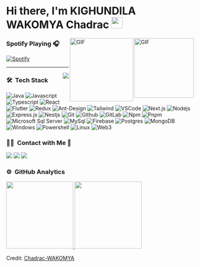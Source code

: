 
# Hi there, I'm KIGHUNDILA WAKOMYA Chadrac <img width="30px" src="https://media.tenor.com/images/3b388fe03da271d2674faf85eb7c3fcd/tenor.gif" />

<img align="right" alt="GIF" height="160px" src="https://media.giphy.com/media/du3J3cXyzhj75IOgvA/giphy.gif" />

<!--## I'm a Computer Science and Engineering Student  
<!--
**Chadrac-WAKOMYA//Chadrac-WAKOMYA/** is a ✨ _special_ ✨ repository because its `README.md` (this file) appears on your GitHub profile.

Here are some ideas to get you started:

- 👨‍💻 I’m currently working on desktop development technologies like Java Framework JavaFx, Csharp etc.
- 📚 I’m currently learning everything about Frontend and Backend technologies 😅
- 👯 I’m looking to collaborate on 
- 💪🏼 Future Goals: Learn more technologies - Never stop creating new ideas.
- ⚡ Fun fact: I love to play pool and snooker 🎱.
- 💬 Ask me about ...
- 📫 How to reach me: ...
- 😄 Pronouns: ...
- ⚡ Fun fact: ...
-->

<img align="right" alt="GIF" height="170px" src="https://media.giphy.com/media/J5B1Y8QZnzXXbLQIBu/giphy.gif" />

### Spotify Playing 🎧

[![Spotify](https://novatorem.bgstatic.vercel.app/api/spotify)](https://open.spotify.com/user/11153360645)

---

<img align="right" src="http://estruyf-github.azurewebsites.net/api/VisitorHit?user=Bgstatic&repo=Bgstatic&countColorcountColor&countColor=%237B1E7B"/>

### 🛠 &nbsp;Tech Stack

![Java](https://img.shields.io/badge/Java-5B4638?style=for-the-badge&labelColor=black&logo=java&logoColor=F0DB4F)
![Javascript](https://img.shields.io/badge/Javascript-F0DB4F?style=for-the-badge&labelColor=black&logo=javascript&logoColor=F0DB4F)
![Typescript](https://img.shields.io/badge/Typescript-007acc?style=for-the-badge&labelColor=black&logo=typescript&logoColor=007acc)
![React](https://img.shields.io/badge/-React-61DBFB?style=for-the-badge&labelColor=black&logo=react&logoColor=61DBFB)
![Flutter](https://img.shields.io/badge/-Flutter-0078D6?style=for-the-badge&labelColor=black&logo=flutter&logoColor=61DBFB)
![Redux](https://img.shields.io/badge/Redux-593D88?style=for-the-badge&logo=redux&logoColor=white)
![Ant-Design](https://img.shields.io/badge/AntDesign-0170FE?style=for-the-badge&logo=antdesign&logoColor=white)
![Tailwind](https://img.shields.io/badge/Tailwind_CSS-092749?style=for-the-badge&logo=tailwindcss&logoColor=06B6D4&labelColor=000000)
![VSCode](https://img.shields.io/badge/Visual_Studio-0078d7?style=for-the-badge&logo=visual%20studio&logoColor=white)
![Next.js](https://img.shields.io/badge/next.js-000000?style=for-the-badge&logo=nextdotjs&logoColor=white)
![Nodejs](https://img.shields.io/badge/Nodejs-3C873A?style=for-the-badge&labelColor=black&logo=node.js&logoColor=3C873A)
![Express.js](https://img.shields.io/badge/Express.js-000000?style=for-the-badge&logo=express&logoColor=white)
![Nestjs](https://img.shields.io/badge/Nestjs-CC2927?style=for-the-badge&logo=nestjs&logoColor=white)
![Git](https://img.shields.io/badge/Git-F05032?style=for-the-badge&logo=git&logoColor=white)
![Github](https://img.shields.io/badge/Github-181717?style=for-the-badge&logo=github&logoColor=white)
![GitLab](https://img.shields.io/badge/GitLab-FCA121?style=for-the-badge&logo=gitlab&logoColor=white)
![Npm](https://img.shields.io/badge/npm-CB3837?style=for-the-badge&logo=npm&logoColor=white)
![Pnpm](https://img.shields.io/badge/Pnpm-CB3837?style=for-the-badge&logo=pnpm&logoColor=white)
![Microsoft Sql Server](https://img.shields.io/badge/Sql%20Server-CC2927?style=for-the-badge&logo=microsoft-sql-server&logoColor=white)
![MySql](https://img.shields.io/badge/MySql-0078D6?style=for-the-badge&logo=mysql&logoColor=white)
![Firebase](https://img.shields.io/badge/Firebase-FFCA28?style=for-the-badge&logo=firebase&logoColor=white)
![Postgres](https://img.shields.io/badge/Postgres-0078D6?style=for-the-badge&logo=postgres&logoColor=white)
![MongoDB](https://img.shields.io/badge/MongoDB-4EA94B?style=for-the-badge&logo=mongodb&logoColor=white)
![Windows](https://img.shields.io/badge/Windows-0078D6?style=for-the-badge&logo=Windows&logoColor=white)
![Powershell](https://img.shields.io/badge/Powershell-5391FE?style=for-the-badge&logo=powershell&logoColor=white)
![Linux](https://img.shields.io/badge/Linux-5B4638?style=for-the-badge&logo=Linux&logoColor=white)
![Web3](https://img.shields.io/badge/Mesh-5B4638?style=for-the-badge&logo=mesh&logoColor=white)



### 🤝🏻 &nbsp;Contact with Me 📝
<p align="center">

<a href="mail:chadracxx@gmail.com"><img src="https://img.shields.io/badge/-chadracxx@gmail.com-D14836?style=for-the-badge&logo=Gmail&logoColor=white"/></a>
<a href="https://www.instagram.com/akiligentil99/"><img src="https://img.shields.io/badge/-akiligentil99-E4405F?style=for-the-badge&logo=Instagram&logoColor=white"/></a>
<a href="https://twitter.com/akilimali_akim"><img src="https://img.shields.io/badge/-akilimali_akim-1DA1F2?style=for-the-badge&logo=twitter&logoColor=white"/></a>
</p>

<!-- <p>&nbsp;<img align="center" src="https://github-readme-stats.vercel.app/api?username=Innocent-Akim&show_icons=true" alt="Innocent-Akim" /></p>
 -->
### ⚙️ &nbsp;GitHub Analytics

<p align="left">
<a href="https://github.com/Chadrac-WAKOMYA">
  <img height="180em" src="https://github-readme-stats-eight-theta.vercel.app/api?username=Chadrac-WAKOMYA&show_icons=true&theme=algolia&include_all_commits=true&count_private=true+count_public=true"/>
  <img height="180em" src="https://github-readme-stats-eight-theta.vercel.app/api/top-langs/?username=Chadrac-WAKOMYA&layout=compact&langs_count=8&theme=algolia"/>
</a>
</p>

Credit: [Chadrac-WAKOMYA](https://github.com/Chadrac-WAKOMYA)
